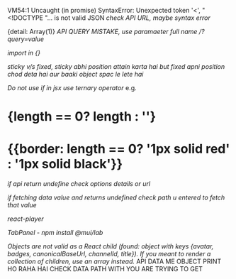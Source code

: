 VM54:1 Uncaught (in promise) SyntaxError: Unexpected token '<', "<!DOCTYPE "... is not valid JSON
*check API URL, maybe syntax error*

{detail: Array(1)}
*API QUERY MISTAKE, use paramaeter full name  /?query=value*

*import in {}*

*sticky v/s fixed, sticky abhi position attain karta hai but fixed apni position chod deta hai aur baaki object spac le lete hai*

*Do not use if in jsx use ternary operator*
e.g.
# {length == 0? length : ''}
# {{border: length == 0? '1px solid red' : '1px solid black'}}

*if api return undefine check options details or url*

*if fetching data value and returns undefined check path u entered to fetch that value*

*react-player*

*TabPanel - npm install @mui/lab*

*Objects are not valid as a React child (found: object with keys {avatar, badges, canonicalBaseUrl, channelId, title}). If you meant to render a collection of children, use an array instead.*
API DATA ME OBJECT PRINT HO RAHA HAI CHECK DATA PATH WITH YOU ARE TRYING TO GET